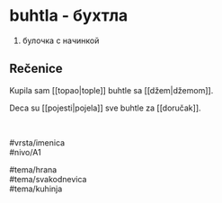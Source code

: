 # buhtla - бухтла

1. булочка с начинкой  

## Rečenice

Kupila sam [[topao|tople]] buhtle sa [[džem|džemom]].  

Deca su [[pojesti|pojela]] sve buhtle za [[doručak]].  

<br>

#vrsta/imenica  
#nivo/A1  

#tema/hrana  
#tema/svakodnevica  
#tema/kuhinja
